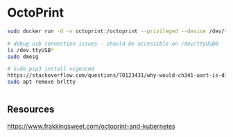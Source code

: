 # OctoPrint

```sh
sudo docker run -d -v octoprint:/octoprint --privileged --device /dev/ttyUSB0:/dev/ttyUSB0 --device /dev/video0:/dev/video0 -e ENABLE_MJPG_STREAMER=false -p 8080:80 --name octoprint octoprint/octoprint

# debug usb connection issues - should be accessible on /dev/ttyUSB0
ls /dev.ttyUSB*
sudo dmesg

# sudo pip3 install vcgencmd
https://stackoverflow.com/questions/70123431/why-would-ch341-uart-is-disconnected-from-ttyusb
sudo apt remove brltty



```

## Resources
https://www.frakkingsweet.com/octoprint-and-kubernetes